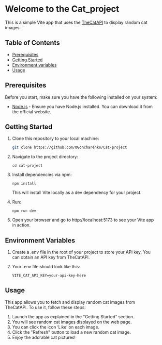 # Welcome to the Cat_project

This is a simple Vite app that uses the [TheCatAPI](https://thecatapi.com/) to display random cat images.

## Table of Contents

- [Prerequisites](#prerequisites)
- [Getting Started](#getting-started)
- [Environment variables](#environment-variables)
- [Usage](#usage)

## Prerequisites

Before you start, make sure you have the following installed on your system:

- [Node.js](https://nodejs.org/en/download/) - Ensure you have Node.js installed. You can download it from the official website.

## Getting Started

1. Clone this repository to your local machine:

   ```bash
   git clone https://github.com/OGoncharenko/Cat-project
   ```
2. Navigate to the project directory:
    ```
    cd cat-project
    ```
3. Install dependencies via npm:
    ```
	npm install
    ```
    This will install Vite locally as a dev dependency for your project.

4. Run:
    ```
    npm run dev
    ```
5. Open your browser and go to http://localhost:5173 to see your Vite app in action.


## Environment Variables
1. Create a .env file in the root of your project to store your API key. You can obtain an API key from TheCatAPI.

2. Your .env file should look like this:
    ```
    VITE_CAT_API_KEY=your-api-key-here
    ```
## Usage
This app allows you to fetch and display random cat images from TheCatAPI. To use it, follow these steps:

1. Launch the app as explained in the "Getting Started" section.
2. You will see random cat images displayed on the web page.
3. You can click the icon ‘Like’ on each image.
4. Click the "Refresh" button to load a new random cat image.
5. Enjoy the adorable cat pictures!


